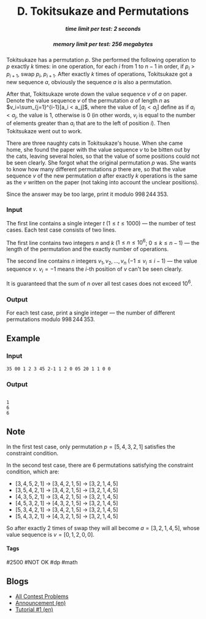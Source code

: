 <h1 style='text-align: center;'> D. Tokitsukaze and Permutations</h1>

<h5 style='text-align: center;'>time limit per test: 2 seconds</h5>
<h5 style='text-align: center;'>memory limit per test: 256 megabytes</h5>

Tokitsukaze has a permutation $p$. She performed the following operation to $p$ exactly $k$ times: in one operation, for each $i$ from $1$ to $n - 1$ in order, if $p_i$ > $p_{i+1}$, swap $p_i$, $p_{i+1}$. After exactly $k$ times of operations, Tokitsukaze got a new sequence $a$, obviously the sequence $a$ is also a permutation.

After that, Tokitsukaze wrote down the value sequence $v$ of $a$ on paper. Denote the value sequence $v$ of the permutation $a$ of length $n$ as $v_i=\sum_{j=1}^{i-1}[a_i < a_j]$, where the value of $[a_i < a_j]$ define as if $a_i < a_j$, the value is $1$, otherwise is $0$ (in other words, $v_i$ is equal to the number of elements greater than $a_i$ that are to the left of position $i$). Then Tokitsukaze went out to work.

There are three naughty cats in Tokitsukaze's house. When she came home, she found the paper with the value sequence $v$ to be bitten out by the cats, leaving several holes, so that the value of some positions could not be seen clearly. She forgot what the original permutation $p$ was. She wants to know how many different permutations $p$ there are, so that the value sequence $v$ of the new permutation $a$ after exactly $k$ operations is the same as the $v$ written on the paper (not taking into account the unclear positions).

Since the answer may be too large, print it modulo $998\,244\,353$.

### Input

The first line contains a single integer $t$ ($1 \leq t \leq 1000$) — the number of test cases. Each test case consists of two lines.

The first line contains two integers $n$ and $k$ ($1 \leq n \leq 10^6$; $0 \leq k \leq n-1$) — the length of the permutation and the exactly number of operations.

The second line contains $n$ integers $v_1, v_2, \dots, v_n$ ($-1 \leq v_i \leq i-1$) — the value sequence $v$. $v_i = -1$ means the $i$-th position of $v$ can't be seen clearly.

It is guaranteed that the sum of $n$ over all test cases does not exceed $10^6$.

### Output

For each test case, print a single integer — the number of different permutations modulo $998\,244\,353$.

## Example

### Input


```text
35 00 1 2 3 45 2-1 1 2 0 05 20 1 1 0 0
```
### Output

```text

1
6
6

```
## Note

In the first test case, only permutation $p=[5,4,3,2,1]$ satisfies the constraint condition.

In the second test case, there are $6$ permutations satisfying the constraint condition, which are:

* $[3,4,5,2,1]$ $\rightarrow$ $[3,4,2,1,5]$ $\rightarrow$ $[3,2,1,4,5]$
* $[3,5,4,2,1]$ $\rightarrow$ $[3,4,2,1,5]$ $\rightarrow$ $[3,2,1,4,5]$
* $[4,3,5,2,1]$ $\rightarrow$ $[3,4,2,1,5]$ $\rightarrow$ $[3,2,1,4,5]$
* $[4,5,3,2,1]$ $\rightarrow$ $[4,3,2,1,5]$ $\rightarrow$ $[3,2,1,4,5]$
* $[5,3,4,2,1]$ $\rightarrow$ $[3,4,2,1,5]$ $\rightarrow$ $[3,2,1,4,5]$
* $[5,4,3,2,1]$ $\rightarrow$ $[4,3,2,1,5]$ $\rightarrow$ $[3,2,1,4,5]$

So after exactly $2$ times of swap they will all become $a=[3,2,1,4,5]$, whose value sequence is $v=[0,1,2,0,0]$.



#### Tags 

#2500 #NOT OK #dp #math 

## Blogs
- [All Contest Problems](../Codeforces_Round_789_(Div._1).md)
- [Announcement (en)](../blogs/Announcement_(en).md)
- [Tutorial #1 (en)](../blogs/Tutorial_1_(en).md)
